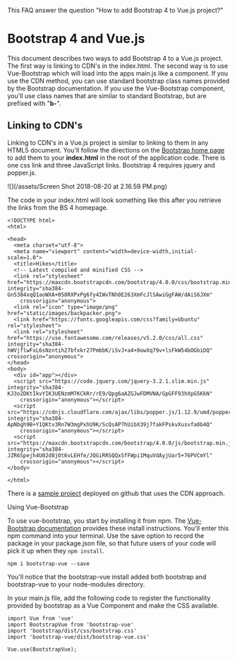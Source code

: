 This FAQ answer the question "How to add Bootstrap 4 to Vue.js project?"

# Bootstrap 4 and Vue.js

This document describes two ways to add Bootstrap 4 to a Vue.js project.  The first way is linking to CDN's in the index.html.  The second way is to use Vue-Bootstrap which will load into the apps main.js like a component.  If you use the CDN method, you can use standard bootstrap class names provided by the Bootstrap documentation. If you use the Vue-Bootstrap component, you'll use class names that are similar to standard Bootstrap, but are prefixed with "**b-**".

## Linking to CDN's

Linking to CDN's in a Vue.js project is similar to linking to them in any HTML5 document.  You'll follow the directions on the [Bootstrap home page](https://getbootstrap.com/docs/4.0/getting-started/introduction/) to add them to your **index.html** in the root of the application code.  There is one css link and three  JavaScript links.  Bootstrap 4 requires jquery and popper.js.

![](/assets/Screen Shot 2018-08-20 at 2.16.59 PM.png)

The code in your index.html will look something like this after you retrieve the links from the BS 4 homepage.

```
<!DOCTYPE html>
<html>

<head>
  <meta charset="utf-8">
  <meta name="viewport" content="width=device-width,initial-scale=1.0">
  <title>Hikes</title>
  <!-- Latest compiled and minified CSS -->
  <link rel="stylesheet" href="https://maxcdn.bootstrapcdn.com/bootstrap/4.0.0/css/bootstrap.min.css" integrity="sha384-Gn5384xqQ1aoWXA+058RXPxPg6fy4IWvTNh0E263XmFcJlSAwiGgFAW/dAiS6JXm"
    crossorigin="anonymous">
  <link rel="icon" type="image/png" href="static/images/backpacker.png">
  <link href="https://fonts.googleapis.com/css?family=Ubuntu" rel="stylesheet">
  <link rel="stylesheet" href="https://use.fontawesome.com/releases/v5.2.0/css/all.css" integrity="sha384-hWVjflwFxL6sNzntih27bfxkr27PmbbK/iSvJ+a4+0owXq79v+lsFkW54bOGbiDQ" crossorigin="anonymous">
</head>
<body>
  <div id="app"></div>
  <script src="https://code.jquery.com/jquery-3.2.1.slim.min.js" integrity="sha384-KJ3o2DKtIkvYIK3UENzmM7KCkRr/rE9/Qpg6aAZGJwFDMVNA/GpGFF93hXpG5KkN"
    crossorigin="anonymous"></script>
  <script src="https://cdnjs.cloudflare.com/ajax/libs/popper.js/1.12.9/umd/popper.min.js" integrity="sha384-ApNbgh9B+Y1QKtv3Rn7W3mgPxhU9K/ScQsAP7hUibX39j7fakFPskvXusvfa0b4Q"
    crossorigin="anonymous"></script>
  <script src="https://maxcdn.bootstrapcdn.com/bootstrap/4.0.0/js/bootstrap.min.js" integrity="sha384-JZR6Spejh4U02d8jOt6vLEHfe/JQGiRRSQQxSfFWpi1MquVdAyjUar5+76PVCmYl"
    crossorigin="anonymous"></script>
</body>

</html>
```

There is a [sample project](https://github.com/rebeccapeltz/hikes) deployed on github that uses the CDN approach.

Using Vue-Bootstrap

To use vue-bootstrap, you start by installing it from npm.  The [Vue-Bootstrap documentation](https://bootstrap-vue.js.org/docs/) provides these install instructions. You'll enter this npm command into your terminal.  Use the save option to record the package in your package.json file, so that future users of your code will pick it up when they `npm install`.

```
npm i bootstrap-vue --save
```

You'll notice that the bootstrap-vue install added both bootstrap and bootstrap-vue to your node-modules directory.

In your main.js file, add the following code to register the functionality provided by bootstrap as a Vue Component and make the CSS available.

```
import Vue from 'vue'
import BootstrapVue from 'bootstrap-vue'
import 'bootstrap/dist/css/bootstrap.css'
import 'bootstrap-vue/dist/bootstrap-vue.css'

Vue.use(BootstrapVue);
```



